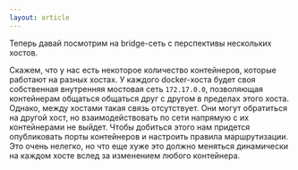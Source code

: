 ```yaml
---
layout: article
---
```


Теперь давай посмотрим на bridge-сеть с перспективы нескольких хостов. 

Скажем, что у нас есть некоторое количество контейнеров, которые работают на разных хостах. У каждого docker-хоста будет своя собственная внутренняя мостовая сеть `172.17.0.0`, позволяющая контейнерам общаться общаться друг с другом в пределах этого хоста. Однако, между хостами такая связь отсутствует. Они могут обратиться на другой хост, но взаимодействовать по сети напрямую с их контейнерами не выйдет. Чтобы добиться этого нам придется опубликовать порты контейнеров и настроить правила маршрутизации. Это очень нелегко, но что еще хуже это должно меняться динамически на каждом хосте вслед за изменением любого контейнера.
